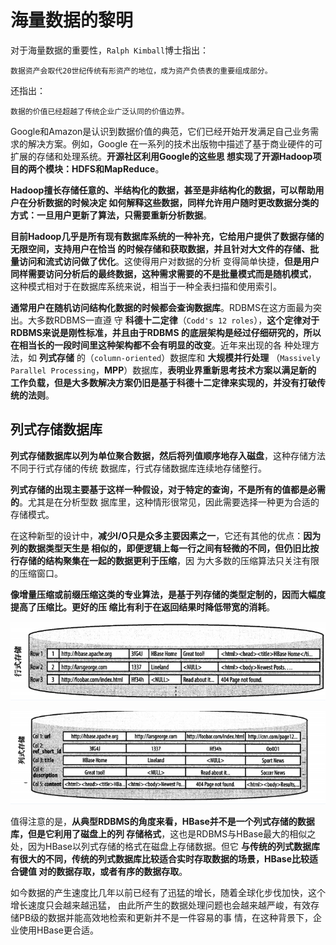 海量数据的黎明
================================================================================
对于海量数据的重要性，`Ralph Kimball`博士指出：
```
数据资产会取代20世纪传统有形资产的地位，成为资产负债表的重要组成部分。
```
还指出：
```
数据的价值已经超越了传统企业广泛认同的价值边界。
```
Google和Amazon是认识到数据价值的典范，它们已经开始开发满足自己业务需求的解决方案。例如，Google
在一系列的技术出版物中描述了基于商业硬件的可扩展的存储和处理系统。**开源社区利用Google的这些思
想实现了开源Hadoop项目的两个模块：HDFS和MapReduce**。

**Hadoop擅长存储任意的、半结构化的数据，甚至是非结构化的数据，可以帮助用户在分析数据的时候决定
如何解释这些数据，同样允许用户随时更改数据分类的方式：一旦用户更新了算法，只需要重新分析数据**。

**目前Hadoop几乎是所有现有数据库系统的一种补充，它给用户提供了数据存储的无限空间，支持用户在恰当
的时候存储和获取数据，并且针对大文件的存储、批量访问和流式访问做了优化**。这使得用户对数据的分析
变得简单快捷，**但是用户同样需要访问分析后的最终数据，这种需求需要的不是批量模式而是随机模式**，
这种模式相对于在数据库系统来说，相当于一种全表扫描和使用索引。

**通常用户在随机访问结构化数据的时候都会查询数据库**。RDBMS在这方面最为突出。大多数RDBMS一直遵
守 **科德十二定律**（`Codd's 12 roles`），**这个定律对于RDBMS来说是刚性标准，并且由于RDBMS
的底层架构是经过仔细研究的，所以在相当长的一段时间里这种架构都不会有明显的改变**。近年来出现的各
种处理方法，如 **列式存储** 的（`column-oriented`）数据库和 **大规模并行处理**
（`Massively Parallel Processing`，**MPP**）数据库，**表明业界重新思考技术方案以满足新的
工作负载，但是大多数解决方案仍旧是基于科德十二定律来实现的，并没有打破传统的法则**。

## 列式存储数据库
**列式存储数据库以列为单位聚合数据，然后将列值顺序地存入磁盘**，这种存储方法不同于行式存储的传统
数据库，行式存储数据库连续地存储整行。

**列式存储的出现主要基于这样一种假设，对于特定的查询，不是所有的值都是必需的**。尤其是在分析型数
据库里，这种情形很常见，因此需要选择一种更为合适的存储模式。

在这种新型的设计中，**减少I/O只是众多主要因素之一**，它还有其他的优点：**因为列的数据类型天生是
相似的，即便逻辑上每一行之间有轻微的不同，但仍旧比按行存储的结构聚集在一起的数据更利于压缩**，因
为大多数的压缩算法只关注有限的压缩窗口。

**像增量压缩或前缀压缩这类的专业算法，是基于列存储的类型定制的，因而大幅度提高了压缩比。更好的压
缩比有利于在返回结果时降低带宽的消耗**。

![行式存储](img/1.png)

![列式存储](img/2.png)

值得注意的是，**从典型RDBMS的角度来看，HBase并不是一个列式存储的数据库，但是它利用了磁盘上的列
存储格式**，这也是RDBMS与HBase最大的相似之处，因为HBase以列式存储的格式在磁盘上存储数据。但它
**与传统的列式数据库有很大的不同，传统的列式数据库比较适合实时存取数据的场景，HBase比较适合键值
对的数据存取，或者有序的数据存取**。

如今数据的产生速度比几年以前已经有了迅猛的增长，随着全球化步伐加快，这个增长速度只会越来越迅猛，
由此所产生的数据处理问题也会越来越严峻，有效存储PB级的数据并能高效地检索和更新并不是一件容易的事
情，在这种背景下，企业使用HBase更合适。
